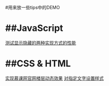 #用来放一些tips中的DEMO

##JavaScript
========
[测试显示隐藏的两种实现方式的性能](http://374632897.github.io/just-some-tips/DEMO/测试显示隐藏的两种实现方式的性能.html)


##CSS &  HTML
========
[实现慕课网官网楼层动态效果](http://374632897.github.io/just-some-tips/DEMO/testGradint.html)
[对指定文字设置样式](http://374632897.github.io/just-some-tips/DEMO/index123.html)
